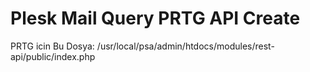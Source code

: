 # Plesk Mail Query PRTG API Create

PRTG icin Bu Dosya: /usr/local/psa/admin/htdocs/modules/rest-api/public/index.php
